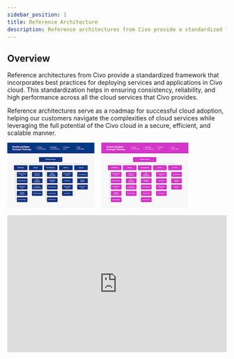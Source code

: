 ```yaml
---
sidebar_position: 1
title: Reference Architecture
description: Reference architectures from Civo provide a standardized framework that incorporates best practices for deploying services and applications in Civo cloud
---
```


<head>
  <title>Civo Reference Architecture | Civo Documentation</title>
</head>

## Overview

Reference architectures from Civo provide a standardized framework that incorporates best practices for deploying services and applications in Civo cloud. This standardization helps in ensuring consistency, reliability, and high performance across all the cloud services that Civo provides.

Reference architectures serve as a roadmap for successful cloud adoption, helping our customers navigate the complexities of cloud services while leveraging the full potential of the Civo cloud in a secure, efficient, and scalable manner.

[![cka-badge](./images/navy-blue.png)](https://training.linuxfoundation.org/certification/certified-kubernetes-administrator-cka/) &nbsp;&nbsp; [![cka-badge](./images/pink.png)](https://training.linuxfoundation.org/certification/certified-kubernetes-administrator-cka/)


<iframe width="100%" height="315" src="https://www.youtube.com/embed/hDJIGePh1io?si=OoVZx2eCRGrxJe0c&amp;controls=0" title="YouTube video player" frameborder="0" allow="accelerometer; autoplay; clipboard-write; encrypted-media; gyroscope; picture-in-picture; web-share" allowfullscreen></iframe>